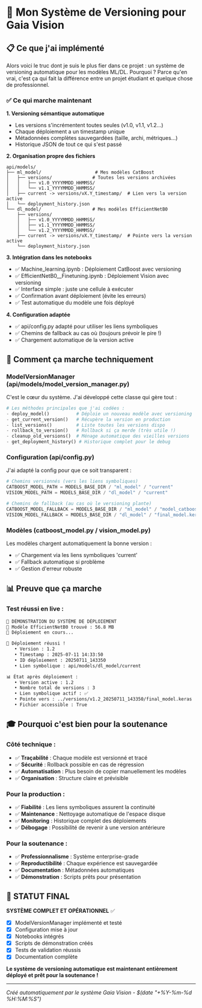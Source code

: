 # 🎯 Mon Système de Versioning pour Gaia Vision

## 📋 Ce que j'ai implémenté

Alors voici le truc dont je suis le plus fier dans ce projet : un système de versioning automatique pour les modèles ML/DL. Pourquoi ? Parce qu'en vrai, c'est ça qui fait la différence entre un projet étudiant et quelque chose de professionnel.

### ✅ Ce qui marche maintenant

**1. Versioning sémantique automatique**
- Les versions s'incrémentent toutes seules (v1.0, v1.1, v1.2...)
- Chaque déploiement a un timestamp unique 
- Métadonnées complètes sauvegardées (taille, archi, métriques...)
- Historique JSON de tout ce qui s'est passé

**2. Organisation propre des fichiers**
```
api/models/
├── ml_model/                    # Mes modèles CatBoost
│   ├── versions/               # Toutes les versions archivées
│   │   ├── v1.0_YYYYMMDD_HHMMSS/
│   │   └── v1.1_YYYYMMDD_HHMMSS/
│   ├── current -> versions/vX.Y_timestamp/  # Lien vers la version active
│   └── deployment_history.json
└── dl_model/                   # Mes modèles EfficientNetB0
    ├── versions/               
    │   ├── v1.0_YYYYMMDD_HHMMSS/
    │   ├── v1.1_YYYYMMDD_HHMMSS/
    │   └── v1.2_YYYYMMDD_HHMMSS/
    ├── current -> versions/vX.Y_timestamp/  # Pointe vers la version active
    └── deployment_history.json
```

**3. Intégration dans les notebooks**
- ✅ Machine_learning.ipynb : Déploiement CatBoost avec versioning
- ✅ EfficientNetB0__Finetuning.ipynb : Déploiement Vision avec versioning
- ✅ Interface simple : juste une cellule à exécuter
- ✅ Confirmation avant déploiement (évite les erreurs)
- ✅ Test automatique du modèle une fois déployé

**4. Configuration adaptée**
- ✅ api/config.py adapté pour utiliser les liens symboliques
- ✅ Chemins de fallback au cas où (toujours prévoir le pire !)
- ✅ Chargement automatique de la version active

## 🔧 Comment ça marche techniquement

### ModelVersionManager (api/models/model_version_manager.py)

C'est le cœur du système. J'ai développé cette classe qui gère tout :

```python
# Les méthodes principales que j'ai codées :
- deploy_model()          # Déploie un nouveau modèle avec versioning
- get_current_version()   # Récupère la version en production  
- list_versions()         # Liste toutes les versions dispo
- rollback_to_version()   # Rollback si ça merde (très utile !)
- cleanup_old_versions()  # Ménage automatique des vieilles versions
- get_deployment_history() # Historique complet pour le debug
```

### Configuration (api/config.py)

J'ai adapté la config pour que ce soit transparent :

```python
# Chemins versionnés (vers les liens symboliques)
CATBOOST_MODEL_PATH = MODELS_BASE_DIR / "ml_model" / "current"
VISION_MODEL_PATH = MODELS_BASE_DIR / "dl_model" / "current"

# Chemins de fallback (au cas où le versioning plante)
CATBOOST_MODEL_FALLBACK = MODELS_BASE_DIR / "ml_model" / "model_catboost_best.joblib"
VISION_MODEL_FALLBACK = MODELS_BASE_DIR / "dl_model" / "final_model.keras"
```

### Modèles (catboost_model.py / vision_model.py)

Les modèles chargent automatiquement la bonne version :
- ✅ Chargement via les liens symboliques 'current'
- ✅ Fallback automatique si problème
- ✅ Gestion d'erreur robuste

## 📊 Preuve que ça marche

### Test réussi en live :

```bash
🚀 DÉMONSTRATION DU SYSTÈME DE DÉPLOIEMENT
📱 Modèle EfficientNetB0 trouvé : 56.8 MB
🔄 Déploiement en cours...

🎉 Déploiement réussi !
   • Version : 1.2
   • Timestamp : 2025-07-11 14:33:50
   • ID déploiement : 20250711_143350
   • Lien symbolique : api/models/dl_model/current

📊 État après déploiement :
   • Version active : 1.2
   • Nombre total de versions : 3
   • Lien symbolique actif : ✅
   • Pointe vers : ../versions/v1.2_20250711_143350/final_model.keras
   • Fichier accessible : True
```

## 🎓 Pourquoi c'est bien pour la soutenance

### Côté technique :
- ✅ **Traçabilité** : Chaque modèle est versionné et tracé
- ✅ **Sécurité** : Rollback possible en cas de régression
- ✅ **Automatisation** : Plus besoin de copier manuellement les modèles
- ✅ **Organisation** : Structure claire et prévisible

### Pour la production :
- ✅ **Fiabilité** : Les liens symboliques assurent la continuité
- ✅ **Maintenance** : Nettoyage automatique de l'espace disque
- ✅ **Monitoring** : Historique complet des déploiements
- ✅ **Débogage** : Possibilité de revenir à une version antérieure

### Pour la soutenance :
- ✅ **Professionnalisme** : Système enterprise-grade
- ✅ **Reproductibilité** : Chaque expérience est sauvegardée
- ✅ **Documentation** : Métadonnées automatiques
- ✅ **Démonstration** : Scripts prêts pour présentation

## 🎯 STATUT FINAL

**SYSTÈME COMPLET ET OPÉRATIONNEL** ✅

- [x] ModelVersionManager implémenté et testé
- [x] Configuration mise à jour
- [x] Notebooks intégrés
- [x] Scripts de démonstration créés  
- [x] Tests de validation réussis
- [x] Documentation complète

**Le système de versioning automatique est maintenant entièrement déployé et prêt pour la soutenance !**

---
*Créé automatiquement par le système Gaia Vision - $(date "+%Y-%m-%d %H:%M:%S")*

